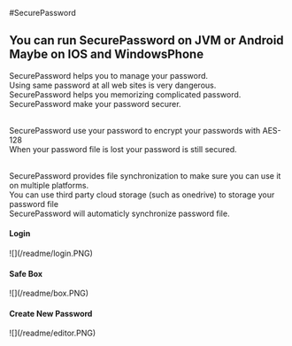 #SecurePassword
<h2>You can run SecurePassword on JVM or Android<br>Maybe on IOS and WindowsPhone</h2>

<p>SecurePassword helps you to manage your password.<br>
Using same password at all web sites is very dangerous.<br>
SecurePassword helps you memorizing complicated password.<br>
SecurePassword make your password securer.<br><br>

SecurePassword use your password to encrypt your passwords with AES-128<br>
When your password file is lost your password is still secured.<br><br>

SecurePassword provides file synchronization to make sure you can use it on multiple platforms.<br>
You can use third party cloud storage (such as onedrive) to storage your password file<br>
SecurePassword will automaticly synchronize password file.<br>


</p>
<h4>Login</h4>
![](/readme/login.PNG)
<h4>Safe Box</h4>
![](/readme/box.PNG)
<h4>Create New Password</h4>
![](/readme/editor.PNG)
